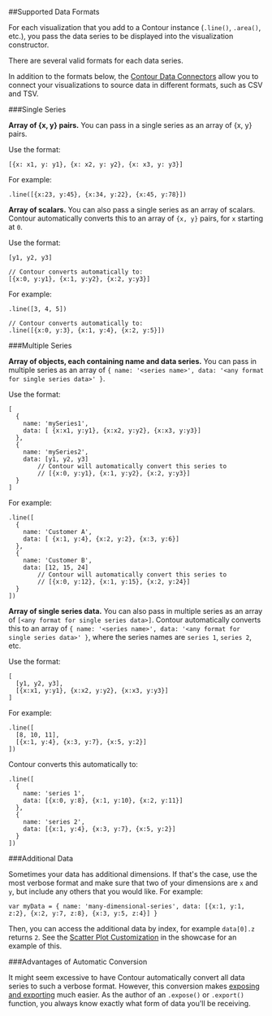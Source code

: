 ##Supported Data Formats

For each visualization that you add to a Contour instance (`.line()`, `.area()`, etc.), you pass the data series to be displayed into the visualization constructor. 

There are several valid formats for each data series.

In addition to the formats below, the [Contour Data Connectors](#data-connectors) allow you to connect your visualizations to source data in different formats, such as CSV and TSV.

###Single Series

**Array of {x, y} pairs.** You can pass in a single series as an array of {x, y} pairs. 

Use the format:

	[{x: x1, y: y1}, {x: x2, y: y2}, {x: x3, y: y3}]

For example:

	.line([{x:23, y:45}, {x:34, y:22}, {x:45, y:78}])

**Array of scalars.** You can also pass a single series as an array of scalars. Contour automatically converts this to an array of `{x, y}` pairs, for `x` starting at `0`.

Use the format: 

	[y1, y2, y3]
	
	// Contour converts automatically to:
	[{x:0, y:y1}, {x:1, y:y2}, {x:2, y:y3}]

For example:

	.line([3, 4, 5])

	// Contour converts automatically to:
	.line([{x:0, y:3}, {x:1, y:4}, {x:2, y:5}])


###Multiple Series

**Array of objects, each containing name and data series.** You can pass in multiple series as an array of `{ name: '<series name>', data: '<any format for single series data>' }`.

Use the format: 

	[
	  {
	    name: 'mySeries1',
	    data: [ {x:x1, y:y1}, {x:x2, y:y2}, {x:x3, y:y3}]
	  },
	  {
	    name: 'mySeries2',
	    data: [y1, y2, y3]
	    	// Contour will automatically convert this series to
	    	// [{x:0, y:y1}, {x:1, y:y2}, {x:2, y:y3}]
	  }
	]

For example:

	.line([
	  {
	    name: 'Customer A',
	    data: [ {x:1, y:4}, {x:2, y:2}, {x:3, y:6}]
	  },
	  {
	    name: 'Customer B',
	    data: [12, 15, 24]
	    	// Contour will automatically convert this series to
	    	// [{x:0, y:12}, {x:1, y:15}, {x:2, y:24}]
	  }
	])

**Array of single series data.** You can also pass in multiple series as an array of `[<any format for single series data>]`. Contour automatically converts this to an array of `{ name: '<series name>', data: '<any format for single series data>' }`, where the series names are `series 1`, `series 2`, etc.

Use the format:

	[
	  [y1, y2, y3],
	  [{x:x1, y:y1}, {x:x2, y:y2}, {x:x3, y:y3}]
	]

For example:

	.line([
	  [8, 10, 11],
	  [{x:1, y:4}, {x:3, y:7}, {x:5, y:2}]
	])

Contour converts this automatically to:

	.line([
	  {
	    name: 'series 1',
	    data: [{x:0, y:8}, {x:1, y:10}, {x:2, y:11}]
	  },
	  {
	    name: 'series 2',
	    data: [{x:1, y:4}, {x:3, y:7}, {x:5, y:2}]
	  }
	])

###Additional Data

Sometimes your data has additional dimensions. If that's the case, use the most verbose format and make sure that two of your dimensions are `x` and `y`, but include any others that you would like. For example: 

	var myData = { name: 'many-dimensional-series', data: [{x:1, y:1, z:2}, {x:2, y:7, z:8}, {x:3, y:5, z:4}] }

Then, you can access the additional data by index, for example `data[0].z` returns `2`. See the [Scatter Plot Customization]() in the showcase for an example of this.

###Advantages of Automatic Conversion

It might seem excessive to have Contour automatically convert all data series to such a verbose format. However, this conversion makes [exposing and exporting](#contour) much easier. As the author of an `.expose()` or `.export()` function, you always know exactly what form of data you'll be receiving. 


